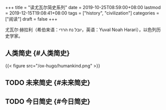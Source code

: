 +++
title = "读尤瓦尔简史系列"
date = 2019-10-25T08:59:00+08:00
lastmod = 2019-12-15T19:08:41+08:00
tags = ["history", "civilization"]
categories = ["阅读"]
draft = false
+++

尤瓦尔·赫拉利（希伯来语：יובל נח הררי，英语：Yuval Noah Harari），以色列历史学家。

<!--more-->


## 人类简史 {#人类简史}

{{< figure src="/ox-hugo/humankind.png" >}}


## <span class="org-todo todo TODO">TODO</span> 未来简史 {#未来简史}


## <span class="org-todo todo TODO">TODO</span> 今日简史 {#今日简史}
